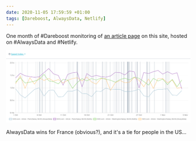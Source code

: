 ```yaml
---
date: 2020-11-05 17:59:59 +01:00
tags: [Dareboost, AlwaysData, Netlify]
---
```


One month of #Dareboost monitoring of [an article page](https://nicolas-hoizey.com/articles/2018/08/01/using-cloudinary-s-fetch-api-to-convert-an-animated-gif-to-a-video/) on this site, hosted on #AlwaysData and #Netlify.

![SpeedIndex graph](Dareboost-AlwaysData-vs-Netlify.png "Tests done with a simulated Galaxy S6 on 3G, from Paris and Washington")

AlwaysData wins for France (obvious?), and it's a tie for people in the US…
